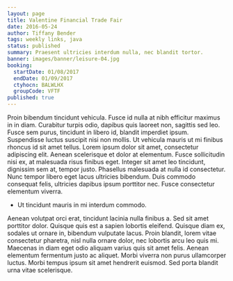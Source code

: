 ```yaml
---
layout: page
title: Valentine Financial Trade Fair
date: 2016-05-24
author: Tiffany Bender
tags: weekly links, java
status: published
summary: Praesent ultricies interdum nulla, nec blandit tortor.
banner: images/banner/leisure-04.jpg
booking:
  startDate: 01/08/2017
  endDate: 01/09/2017
  ctyhocn: BALWLHX
  groupCode: VFTF
published: true
---
```

Proin bibendum tincidunt vehicula. Fusce id nulla at nibh efficitur maximus in in diam. Curabitur turpis odio, dapibus quis laoreet non, sagittis sed leo. Fusce sem purus, tincidunt in libero id, blandit imperdiet ipsum. Suspendisse luctus suscipit nisi non mollis. Ut vehicula mauris ut mi finibus rhoncus id sit amet tellus. Lorem ipsum dolor sit amet, consectetur adipiscing elit. Aenean scelerisque et dolor at elementum. Fusce sollicitudin nisi ex, at malesuada risus finibus eget. Integer sit amet leo tincidunt, dignissim sem at, tempor justo. Phasellus malesuada at nulla id consectetur. Nunc tempor libero eget lacus ultricies bibendum. Duis commodo consequat felis, ultricies dapibus ipsum porttitor nec. Fusce consectetur elementum viverra.

* Ut tincidunt mauris in mi interdum commodo.

Aenean volutpat orci erat, tincidunt lacinia nulla finibus a. Sed sit amet porttitor dolor. Quisque quis est a sapien lobortis eleifend. Quisque diam ex, sodales ut ornare in, bibendum vulputate lacus. Proin blandit, lorem vitae consectetur pharetra, nisl nulla ornare dolor, nec lobortis arcu leo quis mi. Maecenas in diam eget odio aliquam varius quis sit amet felis. Aenean elementum fermentum justo ac aliquet. Morbi viverra non purus ullamcorper luctus. Morbi tempus ipsum sit amet hendrerit euismod. Sed porta blandit urna vitae scelerisque.
